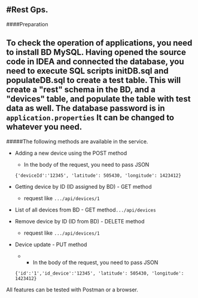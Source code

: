 #Rest Gps.
---
####Preparation

To check the operation of applications, you need to install BD MySQL.
Having opened the source code in IDEA and connected the database, 
you need to execute SQL scripts **initDB.sql** and **populateDB.sql** 
to create a test table.
This will create a "rest" schema in the BD, and a "devices" table, 
and populate the table with test data as well.
The database password is in `application.properties`
It can be changed to whatever you need.
---
#####The following methods are available in the service.

- Adding a new device using the POST method
    * In the body of the request, you need to pass JSON 
  
    `{'deviceId':'12345', 'latitude': 505430, 'longitude': 1423412}`
- Getting device by ID (ID assigned by BD) - GET method

  * request like ` .../api/devices/1 ` 
- List of all devices from BD  - GET method` .../api/devices ` 
 
- Remove device by ID (ID from BD) - DELETE method 
  * request like ` .../api/devices/1 ` 
- Device update - PUT method
  * * In the body of the request, you need to pass JSON

  `{'id':'1','id_device':'12345', 'latitude': 505430, 'longitude': 1423412}`

All features can be tested with Postman or a browser.
